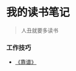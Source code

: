 # 我的读书笔记
> 人丑就要多读书

### 工作技巧

- [《靠谱》](https://github.com/ASkyBig/reading-notes/blob/master/%E3%80%8A%E9%9D%A0%E8%B0%B1%E3%80%8B.md)
